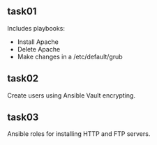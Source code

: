 ## task01
Includes playbooks:
 - Install Apache
 - Delete Apache
 - Make changes in a /etc/default/grub

## task02
Create users using Ansible Vault encrypting.

## task03
Ansible roles for installing HTTP and FTP servers.
